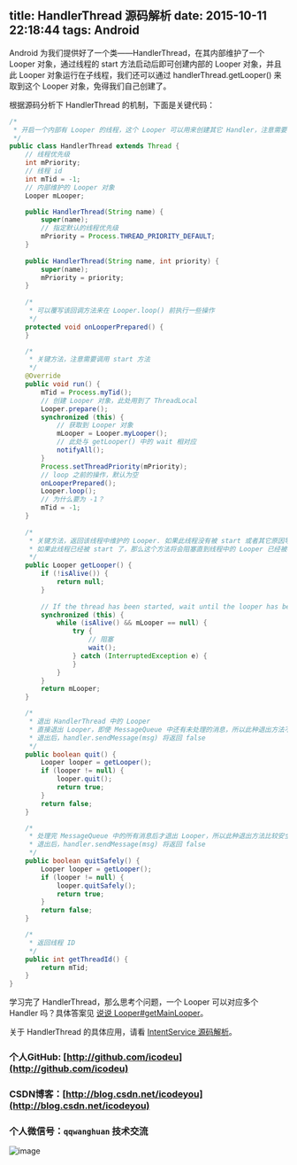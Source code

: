 title: HandlerThread 源码解析
date: 2015-10-11 22:18:44 
tags: Android
----

Android 为我们提供好了一个类——HandlerThread，在其内部维护了一个 Looper 对象，通过线程的 start 方法启动后即可创建内部的 Looper 对象，并且此 Looper 对象运行在子线程，我们还可以通过 handlerThread.getLooper() 来取到这个 Looper 对象，免得我们自己创建了。

<!--more-->

根据源码分析下 HandlerThread 的机制，下面是关键代码：

```java
/*
 * 开启一个内部有 Looper 的线程，这个 Looper 可以用来创建其它 Handler，注意需要调用 start() 方法
 */
public class HandlerThread extends Thread {
    // 线程优先级
    int mPriority;
    // 线程 id
    int mTid = -1;
    // 内部维护的 Looper 对象
    Looper mLooper;

    public HandlerThread(String name) {
        super(name);
        // 指定默认的线程优先级
        mPriority = Process.THREAD_PRIORITY_DEFAULT;
    }
    
    public HandlerThread(String name, int priority) {
        super(name);
        mPriority = priority;
    }
    
    /*
     * 可以覆写该回调方法来在 Looper.loop() 前执行一些操作
     */
    protected void onLooperPrepared() {
    }

    /*
     * 关键方法，注意需要调用 start 方法
     */
    @Override
    public void run() {
        mTid = Process.myTid();
        // 创建 Looper 对象，此处用到了 ThreadLocal
        Looper.prepare();
        synchronized (this) {
            // 获取到 Looper 对象
            mLooper = Looper.myLooper();
            // 此处与 getLooper() 中的 wait 相对应
            notifyAll();
        }
        Process.setThreadPriority(mPriority);
        // loop 之前的操作，默认为空
        onLooperPrepared();
        Looper.loop();
        // 为什么要为 -1？
        mTid = -1;
    }
    
    /*
     * 关键方法，返回该线程中维护的 Looper. 如果此线程没有被 start 或者其它原因导致 isAlive() 的值是false，则此方法返回 null
     * 如果此线程已经被 start 了，那么这个方法将会阻塞直到线程中的 Looper 已经被初始化了
     */
    public Looper getLooper() {
        if (!isAlive()) {
            return null;
        }
        
        // If the thread has been started, wait until the looper has been created.
        synchronized (this) {
            while (isAlive() && mLooper == null) {
                try {
                    // 阻塞
                    wait();
                } catch (InterruptedException e) {
                }
            }
        }
        return mLooper;
    }

    /*
     * 退出 HandlerThread 中的 Looper
     * 直接退出 Looper，即使 MessageQueue 中还有未处理的消息，所以此种退出方法不安全
     * 退出后，handler.sendMessage(msg) 将返回 false
     */
    public boolean quit() {
        Looper looper = getLooper();
        if (looper != null) {
            looper.quit();
            return true;
        }
        return false;
    }

    /*
     * 处理完 MessageQueue 中的所有消息后才退出 Looper，所以此种退出方法比较安全
     * 退出后，handler.sendMessage(msg) 将返回 false
     */
    public boolean quitSafely() {
        Looper looper = getLooper();
        if (looper != null) {
            looper.quitSafely();
            return true;
        }
        return false;
    }

    /*
     * 返回线程 ID
     */
    public int getThreadId() {
        return mTid;
    }
}
```

学习完了 HandlerThread，那么思考个问题，一个 Looper 可以对应多个 Handler 吗？具体答案见 [说说 Looper#getMainLooper](http://icodeyou.com/2015/10/11/2015-10-11-getMainLooper/)。

关于 HandlerThread 的具体应用，请看 [IntentService 源码解析](http://icodeyou.com/2015/10/11/2015-10-11-IntentService%E6%BA%90%E7%A0%81%E8%A7%A3%E6%9E%90/)。


### 个人GitHub:  [http://github.com/icodeu](http://github.com/icodeu)

### CSDN博客：[http://blog.csdn.net/icodeyou](http://blog.csdn.net/icodeyou)

### 个人微信号：`qqwanghuan`  技术交流

![image](http://7xivx9.com1.z0.glb.clouddn.com/wxqrcode_260.png)
